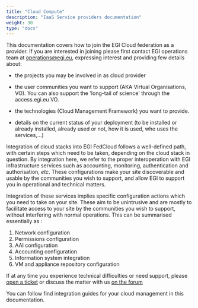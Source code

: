 ```yaml
---
title: "Cloud Compute"
description: "IaaS Service providers documentation"
weight: 30
type: "docs"
---
```


This documentation covers how to join the EGI Cloud federation as a provider. If
you are interested in joining please first contact EGI operations team at
[operations@egi.eu](mailto:operations@egi.eu), expressing interest and
providing few details about:

- the projects you may be involved in as cloud provider

- the user communities you want to support (AKA Virtual Organisations, VO).
  You can also support the 'long-tail of science' through the access.egi.eu VO.

- the technologies (Cloud Management Framework) you want to provide.

- details on the current status of your deployment (to be installed or already
  installed, already used or not, how it is used, who uses the services,...)

Integration of cloud stacks into EGI FedCloud follows a well-defined path, with
certain steps which need to be taken, depending on the cloud stack in question.
By integration here, we refer to the proper interoperation with EGI
infrastructure services such as accounting, monitoring, authentication and
authorisation, _etc_. These configurations make your site discoverable and
usable by the communities you wish to support, and allow EGI to support you in
operational and technical matters.

Integration of these services implies specific configuration actions which you
need to take on your site. These aim to be unintrusive and are mostly to
facilitate access to your site by the communities you wish to support, without
interfering with normal operations. This can be summarised essentially as :

1. Network configuration
1. Permissions configuration
1. AAI configuration
1. Accounting configuration
1. Information system integration
1. VM and appliance repository configuration

If at any time you experience technical difficulties or need support, please
[open a ticket](https://ggus.eu) or discuss the matter with us
[on the forum](https://community.egi.eu)

You can follow find integration guides for your cloud management in this
documentation.
